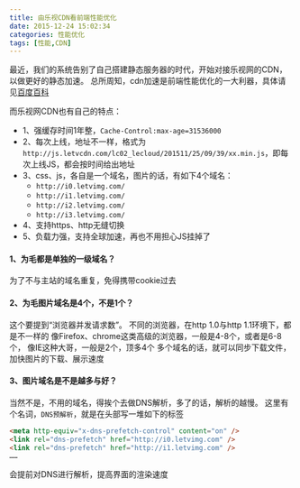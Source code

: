 ```yaml
---
title: 由乐视CDN看前端性能优化
date: 2015-12-24 15:02:34
categories: 性能优化
tags: [性能,CDN]
---
```


最近，我们的系统告别了自己搭建静态服务器的时代，开始对接乐视网的CDN，以做更好的静态加速。
总所周知，cdn加速是前端性能优化的一大利器，具体请见[百度百科](http://baike.baidu.com/link?url=L54tbfol-OLZ55DPthmk86H1CaU_iRvh7Tj0KK09NeWU9T3jewmnAIkyZfsgCVxaP3ZSHRCxC6pG7j4vavocBq)

而乐视网CDN也有自己的特点：
* 1、强缓存时间1年整，`Cache-Control:max-age=31536000`
* 2、每次上线，地址不一样，格式为`http://js.letvcdn.com/lc02_lecloud/201511/25/09/39/xx.min.js`，即每次上线JS，都会按时间给出地址
* 3、css、js，各自是一个域名，图片的话，有如下4个域名：
	* `http://i0.letvimg.com/`
	* `http://i1.letvimg.com/`
	* `http://i2.letvimg.com/`
	* `http://i3.letvimg.com/`
* 4、支持https、http无缝切换
* 5、负载力强，支持全球加速，再也不用担心JS挂掉了

#### 1、为毛都是单独的一级域名？
为了不与主站的域名重复，免得携带cookie过去

#### 2、为毛图片域名是4个，不是1个？
<!-- more -->
这个要提到“浏览器并发请求数”。
不同的浏览器，在http 1.0与http 1.1环境下，都是不一样的
像Firefox、chrome这类高级的浏览器，一般是4-8个，或者是6-8个，
像IE这种大哥，一般是2个，顶多4个
多个域名的话，就可以同步下载文件，加快图片的下载、展示速度

#### 3、图片域名是不是越多与好？
当然不是，不用的域名，得挨个去做DNS解析，多了的话，解析的越慢。
这里有个名词，`DNS预解析`，就是在头部写一堆如下的标签
``` html
<meta http-equiv="x-dns-prefetch-control" content="on" />
<link rel="dns-prefetch" href="http://i0.letvimg.com" />
<link rel="dns-prefetch" href="http://i1.letvimg.com" />
……
```
会提前对DNS进行解析，提高界面的渲染速度
